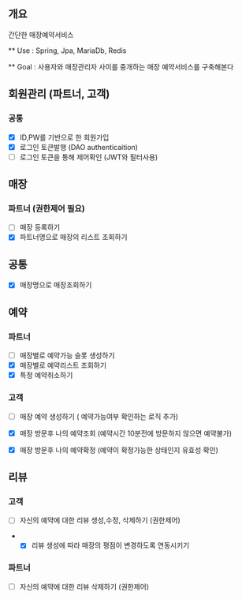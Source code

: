 ## 개요
간단한 매장예약서비스

** Use : Spring, Jpa, MariaDb, Redis

** Goal : 사용자와 매장관리자 사이를 중개하는 매장 예약서비스를 구축해본다

## 회원관리 (파트너, 고객)
### 공통
- [x] ID,PW를 기반으로 한 회원가입
- [x] 로그인 토큰발행 (DAO authenticaition)
- [ ] 로그인 토큰을 통해 제어확인 (JWT와 필터사용)

## 매장
### 파트너 (권한제어 필요)
- [ ] 매장 등록하기
- [x] 파트너명으로 매장의 리스트 조회하기

## 공통
- [x] 매장명으로 매장조회하기

## 예약

### 파트너
- [ ] 매장별로 예약가능 슬롯 생성하기
- [x] 매장별로 예약리스트 조회하기
- [x] 특정 예약취소하기

### 고객
- [ ] 매장 예약 생성하기 ( 예약가능여부 확인하는 로직 추가)
- [x] 매장 방문후 나의 예약조회 (예약시간 10분전에 방문하지 않으면 예약불가)
- [x] 매장 방문후 나의 예약확정 (예약이 확정가능한 상태인지 유효성 확인)

  
## 리뷰
### 고객
- [ ] 자신의 예약에 대한 리뷰 생성,수정, 삭제하기 (권한제어)
- * [x] 리뷰 생성에 따라 매장의 평점이 변경하도록 연동시키기

### 파트너
- [ ] 자신의 예약에 대한 리뷰 삭제하기 (권한제어)

